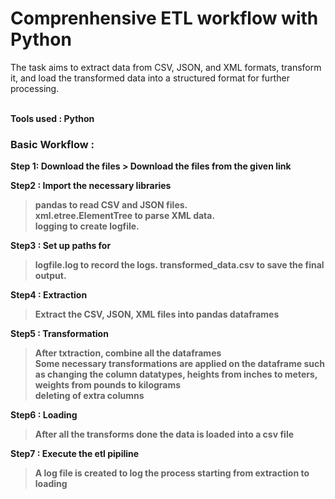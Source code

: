 # Comprenhensive ETL workflow with Python <br>

The task aims to extract data from CSV, JSON, and XML formats, transform it,
and load the transformed data into a structured format for further processing.<br><br>

<strong>Tools used : Python <br>

<h3>Basic Workflow : </h3>
<strong>Step 1: Download the files
> Download the files from the given link <br> 
  
<strong>Step2 : Import the necessary libraries 
> pandas to read CSV and JSON files.<br>
> xml.etree.ElementTree to parse XML data.<br>
> logging to create logfile. <br>
  
<strong>Step3 : Set up paths for
>  logfile.log to record the logs.
>  transformed_data.csv to save the final output.

<strong>Step4 : Extraction
> Extract the CSV, JSON, XML files into pandas dataframes <br>

<strong>Step5 : Transformation
> After txtraction, combine all the dataframes <br>
> Some necessary transformations are applied on the dataframe such as changing the column datatypes, heights from inches to meters, weights from pounds to 
  kilograms<br>
> deleting of extra columns <br>
  
<strong>Step6 : Loading  
> After all the transforms done the data is loaded into a csv file <br>

<strong>Step7 : Execute the etl pipiline
> A log file is created to log the process starting from extraction to loading <br>
